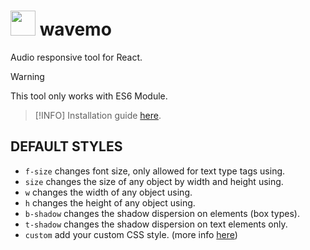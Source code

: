 # <img src="https://github-production-user-asset-6210df.s3.amazonaws.com/106491722/328722976-7b6a1d0d-54a9-41ab-b92f-08ff530e7d7b.png?X-Amz-Algorithm=AWS4-HMAC-SHA256&X-Amz-Credential=AKIAVCODYLSA53PQK4ZA%2F20240515%2Fus-east-1%2Fs3%2Faws4_request&X-Amz-Date=20240515T055648Z&X-Amz-Expires=300&X-Amz-Signature=9f7e04314a1bcc290bfe0809cec8362328d0b98c90548bbdbf9bfa3410c8b5d7&X-Amz-SignedHeaders=host&actor_id=106491722&key_id=0&repo_id=797500082" width="40" /> wavemo 

Audio responsive tool for React.

> [!WARNING]
> This tool only works with ES6 Module.

> [!INFO]
> Installation guide [here](https://wavemo.xhyabunny.org/).

## DEFAULT STYLES
- `f-size` changes font size, only allowed for text type tags using.
- `size` changes the size of any object by width and height using.
- `w` changes the width of any object using.
- `h` changes the height of any object using.
- `b-shadow` changes the shadow dispersion on elements (box types).
- `t-shadow` changes the shadow dispersion on text elements only.
- `custom` add your custom CSS style. (more info [here](https://wavemo.xhyabunny.org/))